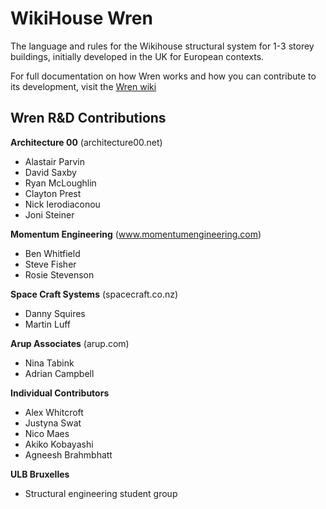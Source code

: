 # WikiHouse Wren

The language and rules for the Wikihouse structural system for 1-3 storey buildings, initially developed in the UK for European contexts.

For full documentation on how Wren works and how you can contribute to its development, visit the [Wren wiki](https://github.com/wikihouseproject/Wren/wiki)

## Wren R&D Contributions

**Architecture 00** (architecture00.net)
- Alastair Parvin
- David Saxby
- Ryan McLoughlin
- Clayton Prest 
- Nick Ierodiaconou 
- Joni Steiner

**Momentum Engineering** (www.momentumengineering.com)
- Ben Whitfield
- Steve Fisher
- Rosie Stevenson


**Space Craft Systems** (spacecraft.co.nz)
- Danny Squires
- Martin Luff

**Arup Associates** (arup.com)
- Nina Tabink
- Adrian Campbell


**Individual Contributors**
- Alex Whitcroft
- Justyna Swat
- Nico Maes
- Akiko Kobayashi
- Agneesh Brahmbhatt

**ULB Bruxelles**
- Structural engineering student group
